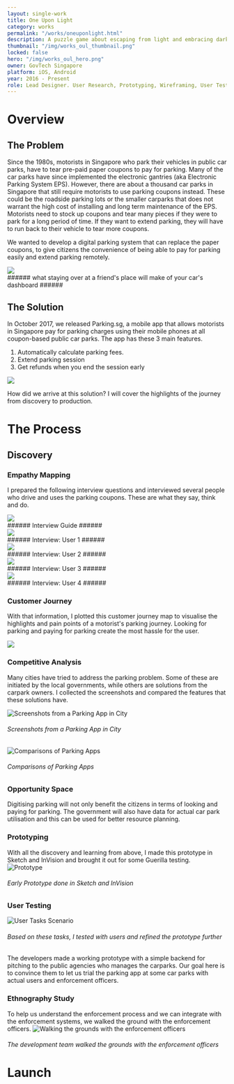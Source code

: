 ```yaml
---
layout: single-work
title: One Upon Light
category: works
permalink: "/works/oneuponlight.html"
description: A puzzle game about escaping from light and embracing darkness.
thumbnail: "/img/works_oul_thumbnail.png"
locked: false
hero: "/img/works_oul_hero.png"
owner: GovTech Singapore
platform: iOS, Android
year: 2016 - Present
role: Lead Designer. User Research, Prototyping, Wireframing, User Testing, User Interface Design, Trial Set Up, Product Strategy, Product Management
---
```


# Overview #
## The Problem ##

  Since the 1980s, motorists in Singapore who park their vehicles in public car parks, have to tear pre-paid paper coupons to pay for parking. Many of the car parks have since implemented the electronic gantries (aka Electronic Parking System EPS). However, there are about a thousand car parks in Singapore that still require motorists to use parking coupons instead. These could be the roadside parking lots or the smaller carparks that does not warrant the high cost of installing and long term maintenance of the EPS. Motorists need to stock up coupons and tear many pieces if they were to park for a long period of time. If they want to extend parking, they will have to run back to their vehicle to tear more coupons.

  We wanted to develop a digital parking system that can replace the paper coupons, to give citizens the convenience of being able to pay for parking easily and extend parking remotely.

  <div><img src="/img/parking_problem.png"></div>
###### what staying over at a friend's place will make of your car's dashboard ######

## The Solution ##
  In October 2017, we released Parking.sg, a mobile app that allows motorists in Singapore pay for parking charges using their mobile phones at all coupon-based public car parks. The app has these 3 main features.
  1. Automatically calculate parking fees.
  2. Extend parking session
  3. Get refunds when you end the session early

  <div><img src="/img/parking_features.png"></div>

  How did we arrive at this solution? I will cover the highlights of the journey from discovery to production.

# The Process #
## Discovery ##
### Empathy Mapping ###
  I prepared the following interview questions and interviewed several people who drive and uses the parking coupons. These are what they say, think and do.

<div><img class="inner" src="/img/parking_userinterviewguide.png"></div>
###### Interview Guide ######

<div><img class="inner" src="/img/parking_user1.png"></div>
###### Interview: User 1 ######

<div><img class="inner" src="/img/parking_user2.png"></div>
###### Interview: User 2 ######

<div><img class="inner" src="/img/parking_user3.png"></div>
###### Interview: User 3 ######

<div><img class="inner" src="/img/parking_user4.png"></div>
###### Interview: User 4 ######

### Customer Journey ###
With that information, I plotted this customer journey map to visualise the highlights and pain points of a motorist's parking journey. Looking for parking and paying for parking create the most hassle for the user.
<div><img src="/img/parking_customerjourney.png"></div>

### Competitive Analysis ###
Many cities have tried to address the parking problem. Some of these are initiated by the local governments, while others are solutions from the carpark owners. I collected the screenshots and compared the features that these solutions have.

![Screenshots from a Parking App in City](https://via.placeholder.com/800x500)
###### Screenshots from a Parking App in City ######

![Comparisons of Parking Apps](https://via.placeholder.com/800x500)
###### Comparisons of Parking Apps ######

### Opportunity Space ###
Digitising parking will not only benefit the citizens in terms of looking and paying for parking. The government will also have data for actual car park utilisation and this can be used for better resource planning.

### Prototyping ###
With all the discovery and learning from above, I made this prototype in Sketch and InVision and brought it out for some Guerilla testing.
![Prototype](https://via.placeholder.com/800x500)
###### Early Prototype done in Sketch and InVision ######
### User Testing ###
![User Tasks Scenario](https://via.placeholder.com/800x500)
###### Based on these tasks, I tested with users and refined the prototype further ######

The developers made a working prototype with a simple backend for pitching to the public agencies who manages the carparks. Our goal here is to convince them to let us trial the parking app at some car parks with actual users and enforcement officers.

### Ethnography Study ###
To help us understand the enforcement process and we can integrate with the enforcement systems, we walked the ground with the enforcement officers.
![Walking the grounds with the enforcement officers](https://via.placeholder.com/800x500)
###### The development team walked the grounds with the enforcement officers ######



# Launch #

##
